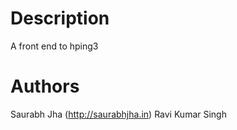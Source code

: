 Description
===========
A front end to hping3

Authors
=======
Saurabh Jha (http://saurabhjha.in)
Ravi Kumar Singh

